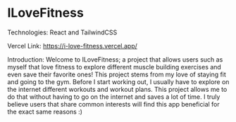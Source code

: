 # ILoveFitness

Technologies: React and TailwindCSS

Vercel Link: https://i-love-fitness.vercel.app/

Introduction: Welcome to ILoveFitness; a project that allows users such as myself that love fitness to explore different muscle building exercises and even save their favorite ones! This project stems from my love of staying fit and going to the gym. Before I start working out, I usually have to explore on the internet different workouts and workout plans. This project allows me to do that without having to go on the internet and saves a lot of time. I truly believe users that share common interests will find this app beneficial for the exact same reasons :)
